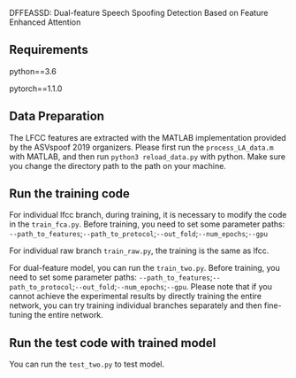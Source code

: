 DFFEASSD: Dual-feature Speech Spoofing Detection Based on Feature Enhanced Attention

## Requirements
python==3.6

pytorch==1.1.0

## Data Preparation
The LFCC features are extracted with the MATLAB implementation provided by the ASVspoof 2019 organizers. Please first run the `process_LA_data.m` with MATLAB, and then run `python3 reload_data.py` with python.
Make sure you change the directory path to the path on your machine.
## Run the training code
For individual lfcc branch, during training, it is necessary to modify the code in the `train_fca.py`. Before training, you need to set some parameter paths: `--path_to_features`;`--path_to_protocol`;`--out_fold`;`--num_epochs`;`--gpu`

For individual raw branch `train_raw.py`, the training is the same as lfcc.

For dual-feature model, you can run the `train_two.py`. Before training, you need to set some parameter paths: `--path_to_features`;`--path_to_protocol`;`--out_fold`;`--num_epochs`;`--gpu`. Please note that if you cannot achieve the experimental results by directly training the entire network, you can try training individual branches separately and then fine-tuning the entire network.
## Run the test code with trained model
You can run the `test_two.py` to test model.


[//]: # (## Citation)
